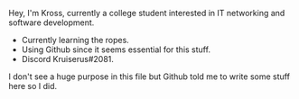 Hey, I'm Kross, currently a college student interested in IT networking and software development.
- Currently learning the ropes.
- Using Github since it seems essential for this stuff.
- Discord Kruiserus#2081.

I don't see a huge purpose in this file but Github told me to write some stuff here so I did.
<!---
Krossenet/Krossenet is a ✨ special ✨ repository because its `README.md` (this file) appears on your GitHub profile.
You can click the Preview link to take a look at your changes.
--->
